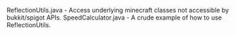 ReflectionUtils.java - Access underlying minecraft classes not accessible by bukkit/spigot APIs.
SpeedCalculator.java - A crude example of how to use ReflectionUtils.
